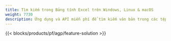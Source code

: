 ```yaml
---
title: Tìm kiếm trong Bảng tính Excel trên Windows, Linux & macOS
weight: 7730
description: Ứng dụng và API miễn phí để tìm kiếm văn bản trong các tệp XLS, XLSX và ODS
---
```

{{< blocks/products/pf/agp/feature-solution >}} 


